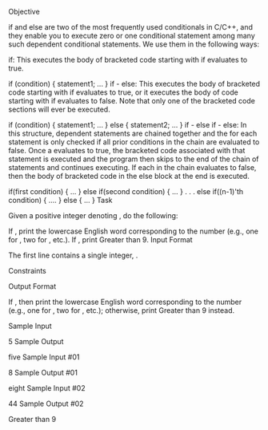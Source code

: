 Objective

if and else are two of the most frequently used conditionals in C/C++, and they enable you to execute zero or one conditional statement among many such dependent conditional statements. We use them in the following ways:

if: This executes the body of bracketed code starting with  if  evaluates to true.

if (condition) {
    statement1;
    ...
}
if - else: This executes the body of bracketed code starting with  if  evaluates to true, or it executes the body of code starting with  if  evaluates to false. Note that only one of the bracketed code sections will ever be executed.

if (condition) {
    statement1;
    ...
}
else {
    statement2;
    ...
}
if - else if - else: In this structure, dependent statements are chained together and the  for each statement is only checked if all prior conditions in the chain are evaluated to false. Once a  evaluates to true, the bracketed code associated with that statement is executed and the program then skips to the end of the chain of statements and continues executing. If each  in the chain evaluates to false, then the body of bracketed code in the else block at the end is executed.

if(first condition) {
    ...
}
else if(second condition) {
    ...
}
.
.
.
else if((n-1)'th condition) {
    ....
}
else {
    ...
}
Task

Given a positive integer denoting , do the following:

If , print the lowercase English word corresponding to the number (e.g., one for , two for , etc.).
If , print Greater than 9.
Input Format

The first line contains a single integer, .

Constraints

Output Format

If , then print the lowercase English word corresponding to the number (e.g., one for , two for , etc.); otherwise, print Greater than 9 instead.

Sample Input

5
Sample Output

five
Sample Input #01

8
Sample Output #01

eight
Sample Input #02

44
Sample Output #02

Greater than 9
